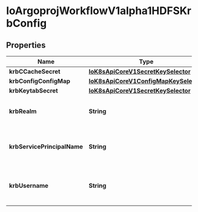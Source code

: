 
# IoArgoprojWorkflowV1alpha1HDFSKrbConfig

## Properties
Name | Type | Description | Notes
------------ | ------------- | ------------- | -------------
**krbCCacheSecret** | [**IoK8sApiCoreV1SecretKeySelector**](IoK8sApiCoreV1SecretKeySelector.md) |  |  [optional]
**krbConfigConfigMap** | [**IoK8sApiCoreV1ConfigMapKeySelector**](IoK8sApiCoreV1ConfigMapKeySelector.md) |  |  [optional]
**krbKeytabSecret** | [**IoK8sApiCoreV1SecretKeySelector**](IoK8sApiCoreV1SecretKeySelector.md) |  |  [optional]
**krbRealm** | **String** | KrbRealm is the Kerberos realm used with Kerberos keytab It must be set if keytab is used. |  [optional]
**krbServicePrincipalName** | **String** | KrbServicePrincipalName is the principal name of Kerberos service It must be set if either ccache or keytab is used. |  [optional]
**krbUsername** | **String** | KrbUsername is the Kerberos username used with Kerberos keytab It must be set if keytab is used. |  [optional]



